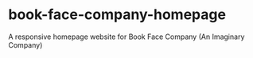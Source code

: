 # book-face-company-homepage
A responsive homepage website for Book Face Company (An Imaginary Company)
